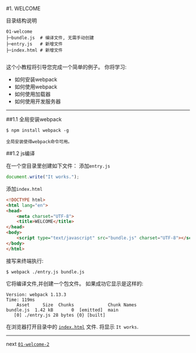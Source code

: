 #1. WELCOME

目录结构说明

```
01-welcome
├─bundle.js  # 编译文件, 无需手动创建
├─entry.js   # 新增文件
├─index.html # 新增文件
    
```

这个小教程将引导您完成一个简单的例子。
你将学习:
* 如何安装webpack
* 如何使用webpack
* 如何使用加载器
* 如何使用开发服务器

---------------------------------------

##1.1 全局安装webpack

```shell
$ npm install webpack -g
```
    全局安装使得webpack命令可用。

##1.2 js编译

在一个空目录里创建如下文件：
添加`entry.js`

```js
document.write("It works.");
```

添加`index.html`

```html
<!DOCTYPE html>
<html lang="en">
<head>
    <meta charset="UTF-8">
    <title>WELCOME</title>
</head>
<body>
    <script type="text/javascript" src="bundle.js" charset="UTF-8"></script>
</body>
</html>    
``` 
接写来终端执行:

```shell
$ webpack ./entry.js bundle.js
```

它将编译文件,并创建一个包文件。
如果成功它显示是这样的:

```shell
Version: webpack 1.13.3
Time: 119ms
    Asset     Size  Chunks             Chunk Names
bundle.js  1.42 kB       0  [emitted]  main
   [0] ./entry.js 28 bytes {0} [built]
```
在浏览器打开目录中的 [`index.html`](https://cestr.github.io/webpack-tutorials/01-welcome/ "这是一个例子") 文件. 将显示 `It works`.


---------------

next [`01-welcome-2`](/01-welcome-2 "welcome")
